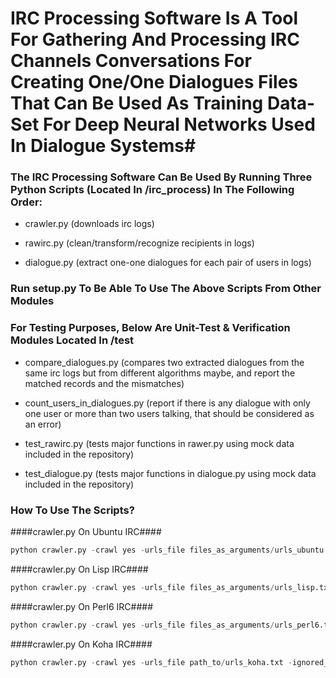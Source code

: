 # IRC Processing Software Is A Tool For Gathering And Processing IRC Channels Conversations For Creating One/One Dialogues Files That Can Be Used As Training Data-Set For Deep Neural Networks Used In Dialogue Systems#


### The IRC Processing Software Can Be Used By Running Three Python Scripts (Located In /irc_process) In The Following Order: ###
 
- crawler.py (downloads irc logs)
 
- rawirc.py (clean/transform/recognize recipients in logs)
 
- dialogue.py (extract one-one dialogues for each pair of users in logs)

### Run setup.py To Be Able To Use The Above Scripts From Other Modules ###

### For Testing Purposes, Below Are Unit-Test & Verification Modules Located In /test ###

- compare_dialogues.py (compares two extracted dialogues from the same irc logs but from different algorithms maybe, and report the matched records and the mismatches)

- count_users_in_dialogues.py (report if there is any dialogue with only one user or more than two users talking, that should be considered as an error)

- test_rawirc.py (tests major functions in rawer.py using mock data included in the repository)

- test_dialogue.py (tests major functions in dialogue.py using mock data included in the repository)
### How To Use The Scripts? ###

####crawler.py On Ubuntu IRC####
```python
python crawler.py -crawl yes -urls_file files_as_arguments/urls_ubuntu.txt -file_spider yes -target_format txt -ignored_links_file files_as_arguments/ignore.txt -time_out 60 -work_path /output_path -max_recursion_depth 3 -white_list_path files_as_arguments/white_list.txt
```
####crawler.py On Lisp IRC####
```python
python crawler.py -crawl yes -urls_file files_as_arguments/urls_lisp.txt -file_spider yes -target_format txt -ignored_links_file files_as_arguments/ignore.txt -time_out 60 -work_path /output_path -max_recursion_depth 2
```
####crawler.py On Perl6 IRC####
```python
python crawler.py -crawl yes -urls_file files_as_arguments/urls_perl6.txt -ignored_links_file files_as_arguments/ignore.txt -time_out 60 -work_path /output_path -max_recursion_depth 1 -allow_clean_url yes
```
####crawler.py On Koha IRC####
```python
python crawler.py -crawl yes -urls_file path_to/urls_koha.txt -ignored_links_file path_to/ignore.txt -time_out 60 -work_path /output_path -max_recursion_depth 1 -allow_clean_url yes
```